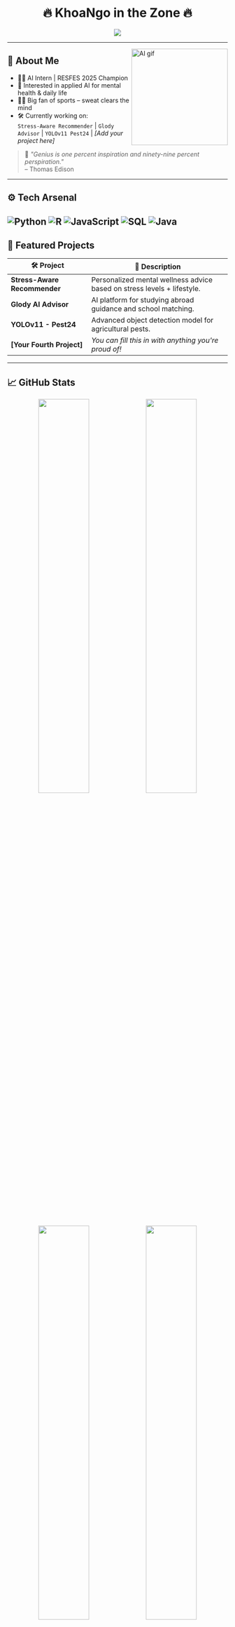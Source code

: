 <h1 align="center">🔥 KhoaNgo in the Zone 🔥</h1>
<p align="center">
  <img src="https://readme-typing-svg.demolab.com?font=Fira+Code&pause=1000&color=FACC15&center=true&vCenter=true&width=500&lines=AI+Engineer+in+the+Making...;Glody+%7C+StressAI+%7C+YOLOv11+%7C+%E2%9C%94%EF%B8%8F;Code.+Sweat.+Repeat+%F0%9F%92%AA;Genius+is+1%25+inspiration+and+99%25+perspiration" />
</p>

---

<img align="right" alt="AI gif" src="https://media.giphy.com/media/v1.Y2lkPTc5MGI3NjExMjlxbDhvaXY2MmxsOGIxanV4ZW5iYjh6eXJra2E1eDk0ZXZpbjM2YSZlcD12MV9naWZzX3NlYXJjaCZjdD1n/Dh5q0sShxgp13DwrvG/giphy.gif" width="220" />

## 🧠 About Me

- 👨‍💻 AI Intern | RESFES 2025 Champion  
- 🧩 Interested in applied AI for mental health & daily life  
- 🏋️‍♂️ Big fan of sports – sweat clears the mind  
- 🛠️ Currently working on:  
  `Stress-Aware Recommender` | `Glody Advisor` | `YOLOv11 Pest24` | *[Add your project here]*

> 🧠 _"Genius is one percent inspiration and ninety-nine percent perspiration."_  
> – Thomas Edison

---

## ⚙️ Tech Arsenal

![Python](https://img.shields.io/badge/-Python-3776AB?logo=python&logoColor=white&style=flat) 
![R](https://img.shields.io/badge/-R-276DC3?logo=r&logoColor=white&style=flat) 
![JavaScript](https://img.shields.io/badge/-JavaScript-F7DF1E?logo=javascript&logoColor=white&style=flat) 
![SQL](https://img.shields.io/badge/-SQL-003B57?logo=postgresql&logoColor=white&style=flat) 
![Java](https://img.shields.io/badge/-Java-007396?logo=java&logoColor=white&style=flat)
---

## 🚀 Featured Projects

| 🛠️ Project | 🚀 Description |
|------------|----------------|
| **Stress-Aware Recommender** | Personalized mental wellness advice based on stress levels + lifestyle. |
| **Glody AI Advisor** | AI platform for studying abroad guidance and school matching. |
| **YOLOv11 - Pest24** | Advanced object detection model for agricultural pests. |
| **[Your Fourth Project]** | *You can fill this in with anything you're proud of!* |

---

## 📈 GitHub Stats

<p align="center">
  <img width="48%" src="https://github-readme-stats.vercel.app/api?username=khoango6804&show_icons=true&theme=radical" />
  <img width="48%" src="https://streak-stats.demolab.com?user=khoango6804&theme=radical&border_radius=8" />
</p>

<p align="center">
  <img width="48%" src="https://github-readme-stats.vercel.app/api/top-langs/?username=khoango6804&layout=donut&theme=radical" />
  <img width="48%" src="https://github-profile-trophy.vercel.app/?username=khoango6804&theme=darkhub&no-frame=true&margin-w=6" />
</p>

---

## 📊 Leetcode Stats
[![Leetcode Stats](https://leetcard.jacoblin.cool/lunovian?theme=dark&font=Fira+Code)](https://leetcode.com/lunovian)

---

## 🌱 Currently Growing In

- Fine-tuning LLMs (Qwen, Mistral, RWKV)
- MLOps with FastAPI, Docker & CI/CD
- AI systems for health, education, environment

---

## 🔗 Let's Connect

<p align="center">
  <a href="https://www.linkedin.com/in/qu%E1%BB%91c-anh-khoa-ng%C3%B4-548925308/"><img src="https://img.shields.io/badge/-LinkedIn-0A66C2?style=for-the-badge&logo=linkedin&logoColor=white"/></a>
  <a href="https://www.facebook.com/khoa.ngo.25590"><img src="https://img.shields.io/badge/-Facebook-%231DA1F2?style=for-the-badge&logo=facebook&logoColor=white"/></a>
  <a href="https://lunovain.vercel.app/"><img src="https://img.shields.io/badge/-Portfolio-000?style=for-the-badge&logo=vercel&logoColor=white"/></a>
</p>

---

<p align="center">
  💪 Code. Sweat. Grow. Repeat.
</p>
